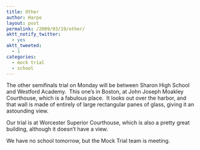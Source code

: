 ```yaml
---
title: Other
author: Harpo
layout: post
permalink: /2009/03/19/other/
aktt_notify_twitter:
  - yes
aktt_tweeted:
  - 1
categories:
  - mock trial
  - school
---
```

The other semifinals trial on Monday will be between Sharon High School and Westford Academy.  This one&#8217;s in Boston, at John Joseph Moakley Courthouse, which is a fabulous place.  It looks out over the harbor, and that wall is made of entirely of large rectangular panes of glass, giving it an astounding view.

Our trial is at Worcester Superior Courthouse, which is also a pretty great building, although it doesn&#8217;t have a view.

We have no school tomorrow, but the Mock Trial team is meeting.